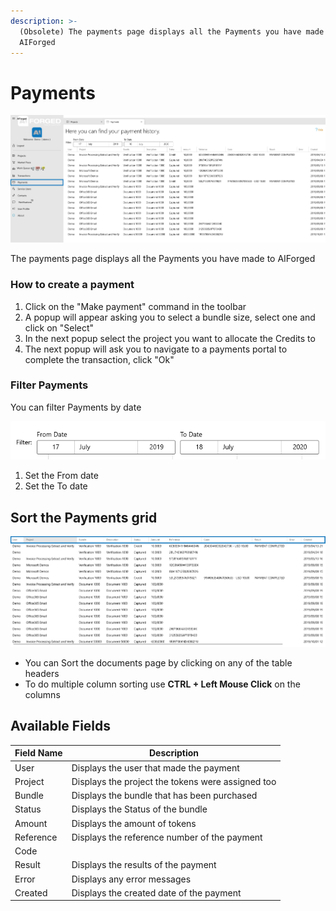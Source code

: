```yaml
---
description: >-
  (Obsolete) The payments page displays all the Payments you have made to
  AIForged
---
```


# Payments

![](<assets/image (17) (1) (1).png>)

The payments page displays all the Payments you have made to AIForged

### How to create a payment

1. Click on the "Make payment" command in the toolbar
2. A popup will appear asking you to select a bundle size, select one and click on "Select"
3. In the next popup select the project you want to allocate the Credits to
4. The next popup will ask you to navigate to a payments portal to complete the transaction, click "Ok"

### Filter Payments

You can filter Payments by date

![](<assets/image (22) (1).png>)

1. Set the From date
2. Set the To date

## Sort the Payments grid

![](<assets/image (9) (1).png>)

* You can Sort the documents page by clicking on any of the table headers
* To do multiple column sorting use **CTRL + Left Mouse Click** on the columns

## Available Fields

| Field Name | Description                                       |
| ---------- | ------------------------------------------------- |
| User       | Displays the user that made the payment           |
| Project    | Displays the project the tokens were assigned too |
| Bundle     | Displays the bundle that has been purchased       |
| Status     | Displays the Status of the bundle                 |
| Amount     | Displays the amount of tokens                     |
| Reference  | Displays the reference number of the payment      |
| Code       |                                                   |
| Result     | Displays the results of the payment               |
| Error      | Displays any error messages                       |
| Created    | Displays the created date of the payment          |
